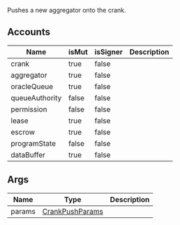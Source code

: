 Pushes a new aggregator onto the crank.

## Accounts

| Name           | isMut | isSigner | Description |
| -------------- | ----- | -------- | ----------- |
| crank          | true  | false    |             |
| aggregator     | true  | false    |             |
| oracleQueue    | true  | false    |             |
| queueAuthority | false | false    |             |
| permission     | false | false    |             |
| lease          | true  | false    |             |
| escrow         | true  | false    |             |
| programState   | false | false    |             |
| dataBuffer     | true  | false    |             |

## Args

| Name   | Type                                                 | Description |
| ------ | ---------------------------------------------------- | ----------- |
| params | [CrankPushParams](/solana/idl/types/crankpushparams) |             |
